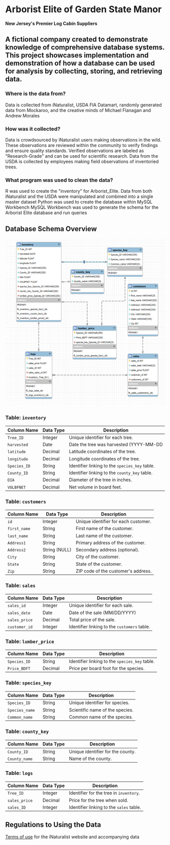 # Arborist Elite of Garden State Manor
**New Jersey's Premier Log Cabin Suppliers**

##  A fictional company created to demonstrate knowledge of comprehensive database systems. This project showcases implementation and demonstration of how a database can be used for analysis by collecting, storing, and retrieving data.

### Where is the data from?
Data is collected from iNaturalist, USDA FIA Datamart, randomly generated data from Mockaroo, and the creative minds of Michael Flanagan and Andrew Morales

### How was it collected?
Data is crowdsourced by iNaturalist users making observations in the wild. These observations are reviewed within the community to verify findings and ensure quality standards. Verified observations are labeled as "Research-Grade" and can be used for scientific research. Data from the USDA is collected by employees making field observations of inventoried trees.

### What program was used to clean the data?
R was used to create the "inventory" for Arborist_Elite. Data from both iNaturalist and the USDA were manipulated and combined into a single master dataset
Python was used to create the database within MySQL Workbench
MySQL Workbench was used to generate the schema for the Arborist Elite database and run queries

## Database Schema Overview
![Arborist Elite Schema](Arborist_Elite_Schema.png)
### Table: `inventory`
| Column Name   | Data Type     | Description                            |
|---------------|---------------|----------------------------------------|
| `Tree_ID`     | Integer       | Unique identifier for each tree.       |
| `harvested`   | Date          | Date the tree was harvested (YYYY-MM-DD|
| `latitude`    | Decimal       | Latitude coordinates of the tree.      |
| `longitude`   | Decimal       | Longitude coordinates of the tree.     |
| `Species_ID`  | String        | Identifier linking to the `species_key` table. |
| `County_ID`   | String        | Identifier linking to the `county_key` table.  |
| `DIA`         | Decimal       | Diameter of the tree in inches.                  |
| `VOLBFNET`    | Decimal       | Net volume in board feet.              |

### Table: `customers`
| Column Name   | Data Type     | Description                            |
|---------------|---------------|----------------------------------------|
| `id`          | Integer       | Unique identifier for each customer.   |
| `first_name`  | String        | First name of the customer.            |
| `last_name`   | String        | Last name of the customer.             |
| `Address1`    | String        | Primary address of the customer.       |
| `Address2`    | String (NULL) | Secondary address (optional).          |
| `City`        | String        | City of the customer.                  |
| `State`       | String        | State of the customer.                 |
| `Zip`         | String        | ZIP code of the customer's address.    |

### Table: `sales`
| Column Name   | Data Type     | Description                              |
|---------------|---------------|------------------------------------------|
| `sales_id`    | Integer       | Unique identifier for each sale.         |
| `sales_date`  | Date          | Date of the sale (MM/DD/YYYY)            |
| `sales_price` | Decimal       | Total price of the sale.                 |
| `customer_id` | Integer       | Identifier linking to the `customers` table. |

### Table: `lumber_price`
| Column Name   | Data Type     | Description                            |
|---------------|---------------|----------------------------------------|
| `Species_ID`  | String        | Identifier linking to the `species_key` table. |
| `Price_BDFT`  | Decimal       | Price per board foot for the species.  |

### Table: `species_key`
| Column Name   | Data Type     | Description                            |
|---------------|---------------|----------------------------------------|
| `Species_ID`  | String        | Unique identifier for species.         |
| `Species_name`| String        | Scientific name of the species.        |
| `Common_name` | String        | Common name of the species.            |

### Table: `county_key`
| Column Name   | Data Type     | Description                            |
|---------------|---------------|----------------------------------------|
| `County_ID`   | String        | Unique identifier for the county.      |
| `County_name` | String        | Name of the county.                    |

### Table: `logs`
| Column Name   | Data Type     | Description                            |
|---------------|---------------|----------------------------------------|
| `Tree_ID`     | Integer       | Identifier for the tree in `inventory`.|
| `sales_price` | Decimal       | Price for the tree when sold.          |
| `sales_ID`    | Integer       | Identifier linking to the `sales` table.|
## Regulations to Using the Data
[Terms of use](https://www.inaturalist.org/pages/terms) for the iNaturalist website and accompanying data 
